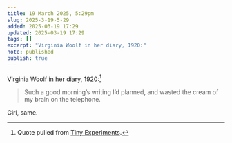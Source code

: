 ```yaml
---
title: 19 March 2025, 5:29pm
slug: 2025-3-19-5-29
added: 2025-03-19 17:29
updated: 2025-03-19 17:29
tags: []
excerpt: "Virginia Woolf in her diary, 1920:"
note: published
publish: true
---
```

Virginia Woolf in her diary, 1920:[^1]

>Such a good morning’s writing I’d planned, and wasted the cream of my brain on the telephone.

Girl, same.

[^1]: Quote pulled from [Tiny Experiments](https://nesslabs.com/book).